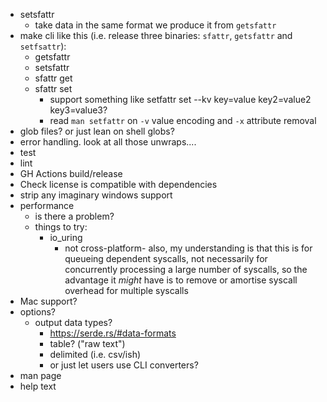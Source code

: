 - setsfattr
  - take data in the same format we produce it from `getsfattr`
- make cli like this (i.e. release three binaries: `sfattr`, `getsfattr` and `setfsattr`):
  - getsfattr
  - setsfattr
  - sfattr get
  - sfattr set
    - support something like setfattr set --kv key=value key2=value2 key3=value3?
    - read `man setfattr` on `-v` value encoding and `-x` attribute removal
- glob files? or just lean on shell globs?
- error handling. look at all those unwraps....
- test
- lint
- GH Actions build/release
- Check license is compatible with dependencies
- strip any imaginary windows support
- performance
  - is there a problem?
  - things to try:
    - io_uring
      - not cross-platform- also, my understanding is that this is for queueing dependent syscalls,
          not necessarily for concurrently processing a large number of syscalls, so the advantage
          it *might* have is to remove or amortise syscall overhead for multiple syscalls
- Mac support?
- options?
  - output data types?
    - https://serde.rs/#data-formats
    - table? ("raw text")
    - delimited (i.e. csv/ish)
    - or just let users use CLI converters?
- man page
- help text
